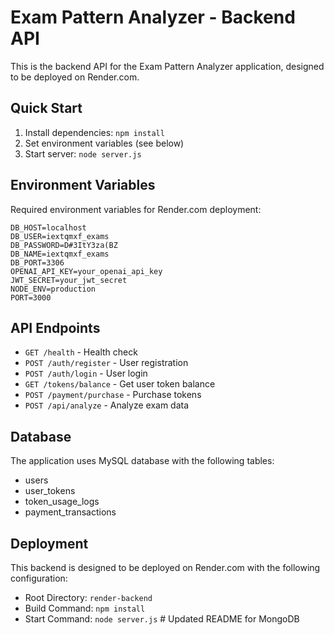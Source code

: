 # Exam Pattern Analyzer - Backend API

This is the backend API for the Exam Pattern Analyzer application, designed to be deployed on Render.com.

## Quick Start

1. Install dependencies: `npm install`
2. Set environment variables (see below)
3. Start server: `node server.js`

## Environment Variables

Required environment variables for Render.com deployment:

```env
DB_HOST=localhost
DB_USER=iextqmxf_exams
DB_PASSWORD=D#3ItY3za(BZ
DB_NAME=iextqmxf_exams
DB_PORT=3306
OPENAI_API_KEY=your_openai_api_key
JWT_SECRET=your_jwt_secret
NODE_ENV=production
PORT=3000
```

## API Endpoints

- `GET /health` - Health check
- `POST /auth/register` - User registration
- `POST /auth/login` - User login
- `GET /tokens/balance` - Get user token balance
- `POST /payment/purchase` - Purchase tokens
- `POST /api/analyze` - Analyze exam data

## Database

The application uses MySQL database with the following tables:
- users
- user_tokens
- token_usage_logs
- payment_transactions

## Deployment

This backend is designed to be deployed on Render.com with the following configuration:
- Root Directory: `render-backend`
- Build Command: `npm install`
- Start Command: `node server.js` # Updated README for MongoDB
